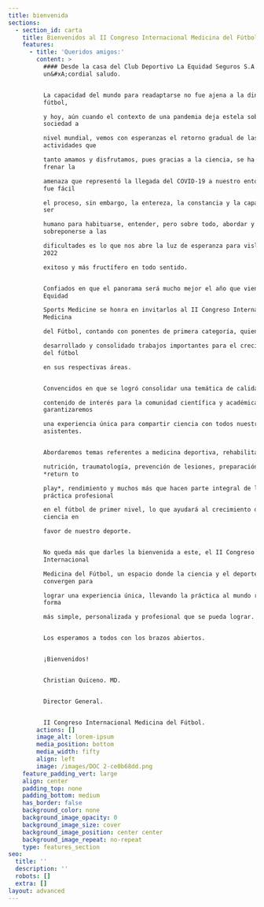 ```yaml
---
title: bienvenida
sections:
  - section_id: carta
    title: Bienvenidos al II Congreso Internacional Medicina del Fútbol.
    features:
      - title: 'Queridos amigos:'
        content: >
          #### Desde la casa del Club Deportivo La Equidad Seguros S.A. reciban
          un&#xA;cordial saludo.


          La capacidad del mundo para readaptarse no fue ajena a la dinámica del
          fútbol,

          y hoy, aún cuando el contexto de una pandemia deja estela sobre la
          sociedad a

          nivel mundial, vemos con esperanzas el retorno gradual de las
          actividades que

          tanto amamos y disfrutamos, pues gracias a la ciencia, se ha logrado
          frenar la

          amenaza que representó la llegada del COVID-19 a nuestro entorno. No
          fue fácil

          el proceso, sin embargo, la entereza, la constancia y la capacidad del
          ser

          humano para habituarse, entender, pero sobre todo, abordar y
          sobreponerse a las

          dificultades es lo que nos abre la luz de esperanza para vislumbrar un
          2022

          exitoso y más fructífero en todo sentido.


          Confiados en que el panorama será mucho mejor el año que viene,
          Equidad

          Sports Medicine se honra en invitarlos al II Congreso Internacional
          Medicina

          del Fútbol, contando con ponentes de primera categoría, quienes han

          desarrollado y consolidado trabajos importantes para el crecimiento
          del fútbol

          en sus respectivas áreas.


          Convencidos en que se logró consolidar una temática de calidad y

          contenido de interés para la comunidad científica y académica,
          garantizaremos

          una experiencia única para compartir ciencia con todos nuestros
          asistentes.


          Abordaremos temas referentes a medicina deportiva, rehabilitación,

          nutrición, traumatología, prevención de lesiones, preparación física,
          *return to

          play*, rendimiento y muchos más que hacen parte integral de la
          práctica profesional

          en el fútbol de primer nivel, lo que ayudará al crecimiento de la
          ciencia en

          favor de nuestro deporte.


          No queda más que darles la bienvenida a este, el II Congreso
          Internacional

          Medicina del Fútbol, un espacio donde la ciencia y el deporte
          convergen para

          lograr una experiencia única, llevando la práctica al mundo real de la
          forma

          más simple, personalizada y profesional que se pueda lograr.


          Los esperamos a todos con los brazos abiertos.


          ¡Bienvenidos! 


          Christian Quiceno. MD.


          Director General.


          II Congreso Internacional Medicina del Fútbol.
        actions: []
        image_alt: lorem-ipsum
        media_position: bottom
        media_width: fifty
        align: left
        image: /images/DOC 2-ce0b68dd.png
    feature_padding_vert: large
    align: center
    padding_top: none
    padding_bottom: medium
    has_border: false
    background_color: none
    background_image_opacity: 0
    background_image_size: cover
    background_image_position: center center
    background_image_repeat: no-repeat
    type: features_section
seo:
  title: ''
  description: ''
  robots: []
  extra: []
layout: advanced
---
```

